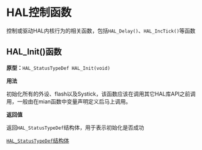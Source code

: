 # HAL控制函数

控制或驱动HAL内核行为的相关函数，包括`HAL_Delay()`、`HAL_IncTick()`等函数

## HAL_Init()函数

**原型：**`HAL_StatusTypeDef HAL_Init(void)`

**用法**

初始化所有的外设、flash以及Systick，该函数应该在调用其它HAL库API之前调用，一般由在mian函数中变量声明定义后马上调用。

**返回值**

返回`HAL_StatusTypeDef`结构体，用于表示初始化是否成功

[`HAL_StatusTypeDef`结构体](../HAL-Wiki/#/datatype?id=hal_statustypedef)

